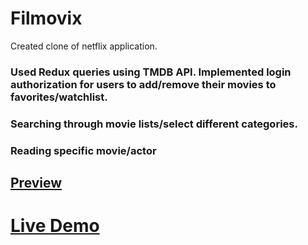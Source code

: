 # Filmovix 

Created clone of netflix application. 
### Used Redux queries using TMDB API. Implemented login authorization for users to add/remove their movies to favorites/watchlist.
### Searching through movie lists/select different categories.
### Reading specific movie/actor 
## <a href="https://ibb.co/Ctrz7kp">Preview</a>

# <a href="https://filmovix-aleksa.netlify.app/">Live Demo</a>
